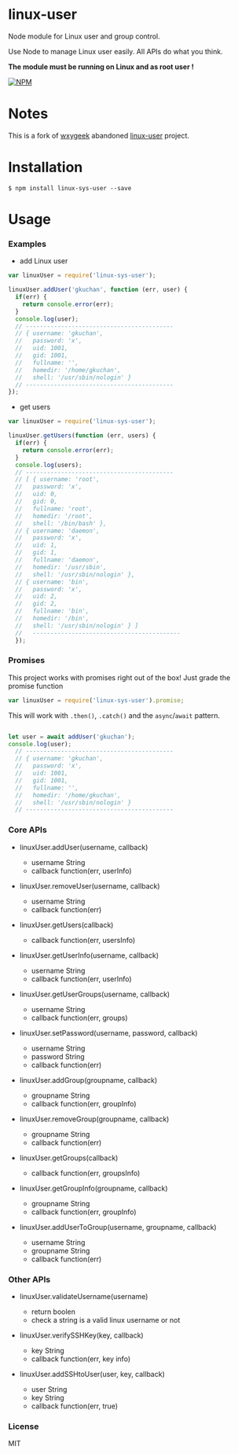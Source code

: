 linux-user
==========
Node module for Linux user and group control.

Use Node to manage Linux user easily. All APIs do what you think.

**The module must be running on Linux and as root user !**

[![NPM](https://nodei.co/npm/linux-sys-user.png?downloads=true&downloadRank=true&stars=true)](https://nodei.co/npm/linux-sys-user/)

Notes
==========
This is a fork of [wxygeek](https://github.com/wxygeek) abandoned [linux-user](https://github.com/wxygeek/linux-user) project.

Installation
=============

`$ npm install linux-sys-user --save`

Usage
=============

### Examples

* add Linux user

```js
var linuxUser = require('linux-sys-user');

linuxUser.addUser('gkuchan', function (err, user) {
  if(err) {
    return console.error(err);
  }
  console.log(user);
  // ------------------------------------------
  // { username: 'gkuchan',
  //   password: 'x',
  //   uid: 1001,
  //   gid: 1001,
  //   fullname: '',
  //   homedir: '/home/gkuchan',
  //   shell: '/usr/sbin/nologin' }
  // ------------------------------------------
});
```
* get users

```js
var linuxUser = require('linux-sys-user');

linuxUser.getUsers(function (err, users) {
  if(err) {
    return console.error(err);
  }
  console.log(users);
  // ------------------------------------------
  // [ { username: 'root',
  //   password: 'x',
  //   uid: 0,
  //   gid: 0,
  //   fullname: 'root',
  //   homedir: '/root',
  //   shell: '/bin/bash' },
  // { username: 'daemon',
  //   password: 'x',
  //   uid: 1,
  //   gid: 1,
  //   fullname: 'daemon',
  //   homedir: '/usr/sbin',
  //   shell: '/usr/sbin/nologin' },
  // { username: 'bin',
  //   password: 'x',
  //   uid: 2,
  //   gid: 2,
  //   fullname: 'bin',
  //   homedir: '/bin',
  //   shell: '/usr/sbin/nologin' } ]
  //   ------------------------------------------
  });
```

### Promises

This project works with promises right out of the box! Just grade the promise function

```js
var linuxUser = require('linux-sys-user').promise;
```

This will work with `.then()`, `.catch()` and the `async`/`await` pattern.

```js

let user = await addUser('gkuchan');
console.log(user);
  // ------------------------------------------
  // { username: 'gkuchan',
  //   password: 'x',
  //   uid: 1001,
  //   gid: 1001,
  //   fullname: '',
  //   homedir: '/home/gkuchan',
  //   shell: '/usr/sbin/nologin' }
  // ------------------------------------------

``` 

### Core APIs

* linuxUser.addUser(username, callback)
	* username String
	* callback function(err, userInfo)
	
* linuxUser.removeUser(username, callback)
	* username String
	* callback function(err)
	
* linuxUser.getUsers(callback)
	* callback function(err, usersInfo)
	
* linuxUser.getUserInfo(username, callback)
	* username String
	* callback function(err, userInfo)
	
* linuxUser.getUserGroups(username, callback)
	* username String
	* callback function(err, groups)
	
* linuxUser.setPassword(username, password, callback)
	* username String
	* password String
	* callback function(err)
	
* linuxUser.addGroup(groupname, callback)
	* groupname String
	* callback function(err, groupInfo)
	
* linuxUser.removeGroup(groupname, callback)
	* groupname String
	* callback function(err)
	
* linuxUser.getGroups(callback)
	* callback function(err, groupsInfo)
	
* linuxUser.getGroupInfo(groupname, callback)
	* groupname String
	* callback function(err, groupInfo)
	
* linuxUser.addUserToGroup(username, groupname, callback)
	* username String
	* groupname String
	* callback function(err)

### Other APIs

* linuxUser.validateUsername(username)
	* return boolen
	* check a string is a valid linux username or not


* linuxUser.verifySSHKey(key, callback)
	* key String
	* callback function(err, key info)


* linuxUser.addSSHtoUser(user, key, callback)
	* user String
	* key String
	* callback function(err, true)


### License

MIT
